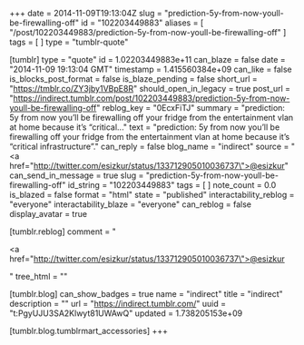 +++
date = 2014-11-09T19:13:04Z
slug = "prediction-5y-from-now-youll-be-firewalling-off"
id = "102203449883"
aliases = [ "/post/102203449883/prediction-5y-from-now-youll-be-firewalling-off" ]
tags = [ ]
type = "tumblr-quote"

[tumblr]
type = "quote"
id = 1.02203449883e+11
can_blaze = false
date = "2014-11-09 19:13:04 GMT"
timestamp = 1.415560384e+09
can_like = false
is_blocks_post_format = false
is_blaze_pending = false
short_url = "https://tmblr.co/ZY3jby1VBpE8R"
should_open_in_legacy = true
post_url = "https://indirect.tumblr.com/post/102203449883/prediction-5y-from-now-youll-be-firewalling-off"
reblog_key = "0EcxFiTJ"
summary = "prediction: 5y from now you’ll be firewalling off your fridge from the entertainment vlan at home because it’s “critical..."
text = "prediction: 5y from now you&rsquo;ll be firewalling off your fridge from the entertainment vlan at home because it&rsquo;s &ldquo;critical infrastructure&rdquo;."
can_reply = false
blog_name = "indirect"
source = "<a href=\"http://twitter.com/esizkur/status/133712905010036737\">@esizkur</a>"
can_send_in_message = true
slug = "prediction-5y-from-now-youll-be-firewalling-off"
id_string = "102203449883"
tags = [ ]
note_count = 0.0
is_blazed = false
format = "html"
state = "published"
interactability_reblog = "everyone"
interactability_blaze = "everyone"
can_reblog = false
display_avatar = true

[tumblr.reblog]
comment = "<p><a href=\"http://twitter.com/esizkur/status/133712905010036737\">@esizkur</a></p>"
tree_html = ""

[tumblr.blog]
can_show_badges = true
name = "indirect"
title = "indirect"
description = ""
url = "https://indirect.tumblr.com/"
uuid = "t:PgyUJU3SA2Klwyt81UWAwQ"
updated = 1.738205153e+09

[tumblr.blog.tumblrmart_accessories]
+++
